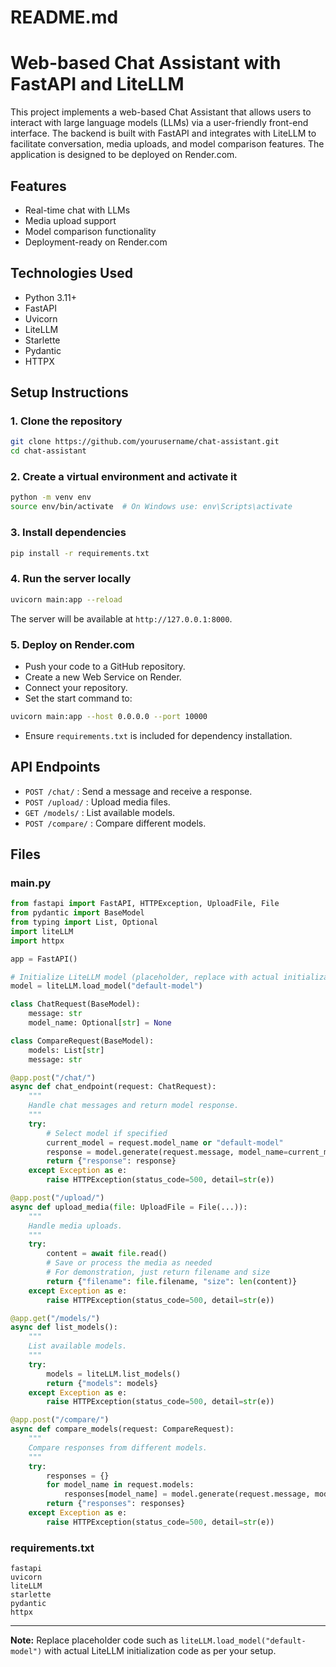 # README.md

# Web-based Chat Assistant with FastAPI and LiteLLM

This project implements a web-based Chat Assistant that allows users to interact with large language models (LLMs) via a user-friendly front-end interface. The backend is built with FastAPI and integrates with LiteLLM to facilitate conversation, media uploads, and model comparison features. The application is designed to be deployed on Render.com.

## Features

- Real-time chat with LLMs
- Media upload support
- Model comparison functionality
- Deployment-ready on Render.com

## Technologies Used

- Python 3.11+
- FastAPI
- Uvicorn
- LiteLLM
- Starlette
- Pydantic
- HTTPX

## Setup Instructions

### 1. Clone the repository

```bash
git clone https://github.com/yourusername/chat-assistant.git
cd chat-assistant
```

### 2. Create a virtual environment and activate it

```bash
python -m venv env
source env/bin/activate  # On Windows use: env\Scripts\activate
```

### 3. Install dependencies

```bash
pip install -r requirements.txt
```

### 4. Run the server locally

```bash
uvicorn main:app --reload
```

The server will be available at `http://127.0.0.1:8000`.

### 5. Deploy on Render.com

- Push your code to a GitHub repository.
- Create a new Web Service on Render.
- Connect your repository.
- Set the start command to:

```bash
uvicorn main:app --host 0.0.0.0 --port 10000
```

- Ensure `requirements.txt` is included for dependency installation.

## API Endpoints

- `POST /chat/` : Send a message and receive a response.
- `POST /upload/` : Upload media files.
- `GET /models/` : List available models.
- `POST /compare/` : Compare different models.

## Files

### main.py

```python
from fastapi import FastAPI, HTTPException, UploadFile, File
from pydantic import BaseModel
from typing import List, Optional
import liteLLM
import httpx

app = FastAPI()

# Initialize LiteLLM model (placeholder, replace with actual initialization)
model = liteLLM.load_model("default-model")

class ChatRequest(BaseModel):
    message: str
    model_name: Optional[str] = None

class CompareRequest(BaseModel):
    models: List[str]
    message: str

@app.post("/chat/")
async def chat_endpoint(request: ChatRequest):
    """
    Handle chat messages and return model response.
    """
    try:
        # Select model if specified
        current_model = request.model_name or "default-model"
        response = model.generate(request.message, model_name=current_model)
        return {"response": response}
    except Exception as e:
        raise HTTPException(status_code=500, detail=str(e))

@app.post("/upload/")
async def upload_media(file: UploadFile = File(...)):
    """
    Handle media uploads.
    """
    try:
        content = await file.read()
        # Save or process the media as needed
        # For demonstration, just return filename and size
        return {"filename": file.filename, "size": len(content)}
    except Exception as e:
        raise HTTPException(status_code=500, detail=str(e))

@app.get("/models/")
async def list_models():
    """
    List available models.
    """
    try:
        models = liteLLM.list_models()
        return {"models": models}
    except Exception as e:
        raise HTTPException(status_code=500, detail=str(e))

@app.post("/compare/")
async def compare_models(request: CompareRequest):
    """
    Compare responses from different models.
    """
    try:
        responses = {}
        for model_name in request.models:
            responses[model_name] = model.generate(request.message, model_name=model_name)
        return {"responses": responses}
    except Exception as e:
        raise HTTPException(status_code=500, detail=str(e))
```

### requirements.txt

```
fastapi
uvicorn
liteLLM
starlette
pydantic
httpx
```

---

**Note:** Replace placeholder code such as `liteLLM.load_model("default-model")` with actual LiteLLM initialization code as per your setup.